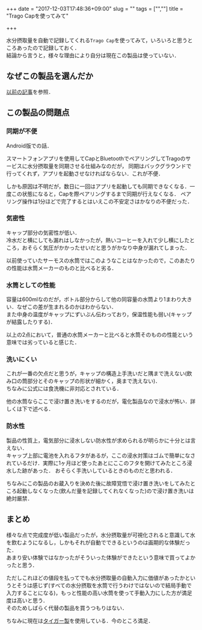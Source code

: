 +++
date = "2017-12-03T17:48:36+09:00"
slug = ""
tags = ["",""]
title = "Trago Capを使ってみて"

+++

水分摂取量を自動で記録してくれる`Trago Cap`を使ってみて，いろいろと思うところあったので記録しておく．  
結論から言うと，様々な理由により自分は現在この製品は使っていない．

<!--more-->

## なぜこの製品を選んだか
[以前の記事](/blog/choosing-smart-water-bottle/)を参照．

## この製品の問題点
### 同期が不便
Android版での話．

スマートフォンアプリを使用してCapとBluetoothでペアリングしてTragoのサービスに水分摂取量を同期させる仕組みなのだが，
同期はバックグラウンドで行ってくれず，アプリを起動させなければならない．これが不便．

しかも原因は不明だが，数日に一回はアプリを起動しても同期できなくなる．一度この状態になると，Capを際ペアリングするまで同期が行えなくなる．
ペアリング操作は1分ほどで完了するとはいえこの不安定さはかなりの不便だった．

### 気密性
キャップ部分の気密性が低い．  
冷水だと横にしても漏れはしなかったが，熱いコーヒーを入れて少し横にしたところ，おそらく気圧がかかったせいだと思うがかなり中身が漏れてしまった．

以前使っていたサーモスの水筒ではこのようなことはなかったので，このあたりの性能は水筒メーカーのものと比べると劣る．

### 水筒としての性能
容量は600mlなのだが，ボトル部分からして他の同容量の水筒より1まわり大きい．なぜこの差が生まれるのかはわからない．  
また中身の温度がキャップにずいぶん伝わっており，保温性能も弱い(キャップが結露したりする)．

以上の2点において，普通の水筒メーカーと比べると水筒そのものの性能という意味では劣っていると感じた．

### 洗いにくい
これが一番の欠点だと思うが，キャップの構造上手洗いだと隅まで洗えない(飲み口の筒部分とそのキャップの形状が細かく，奥まで洗えない)．  
ちなみに公式には食洗機に非対応とされている．

他の水筒ならここで浸け置き洗いをするのだが，電化製品なので浸水が怖い．詳しくは下で述べる．

### 防水性
製品の性質上，電気部分に浸水しない防水性が求められるが明らかに十分とは言えない．  
キャップ上部に電池を入れるフタがあるが，ここの浸水対策はゴムで簡単になされているだけ．実際に1ヶ月ほど使ったあとにここのフタを開けてみたところ浸水した跡があった．
おそらく手洗いしているときのものだと思われる．

ちなみにこの製品のお蔵入りを決めた後に故障覚悟で浸け置き洗いをしてみたところ起動しなくなった(飲んだ量を記録してくれなくなった)ので浸け置き洗いは絶対厳禁．

## まとめ
様々な点で完成度が低い製品だったが，水分摂取量が可視化されると意識して水を飲むようになるし，しかもそれが自動でできるというのは画期的な体験だった．  
あまり安い体験ではなかったがそういった体験ができたという意味で買ってよかったと思う．

ただしこれほどの値段を払ってでも水分摂取量の自動入力に価値があったかというとそうは感じず(すべての水分摂取を水筒で行うわけではないので結局手動で入力することになる)，もっと性能の高い水筒を使って手動入力にした方が満足度は高いと思う．  
そのためしばらく代替の製品を買うつもりはない．

ちなみに現在は[タイガー製](https://www.tiger.jp/front/productdetail/confirm?productId=MMJ-A060)を使用している．今のところ満足．
